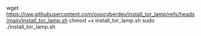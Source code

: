 wget https://raw.githubusercontent.com/ooocyberdev/install_tor_lamp/refs/heads/main/install_tor_lamp.sh
chmod +x install_tor_lamp.sh
sudo ./install_tor_lamp.sh
